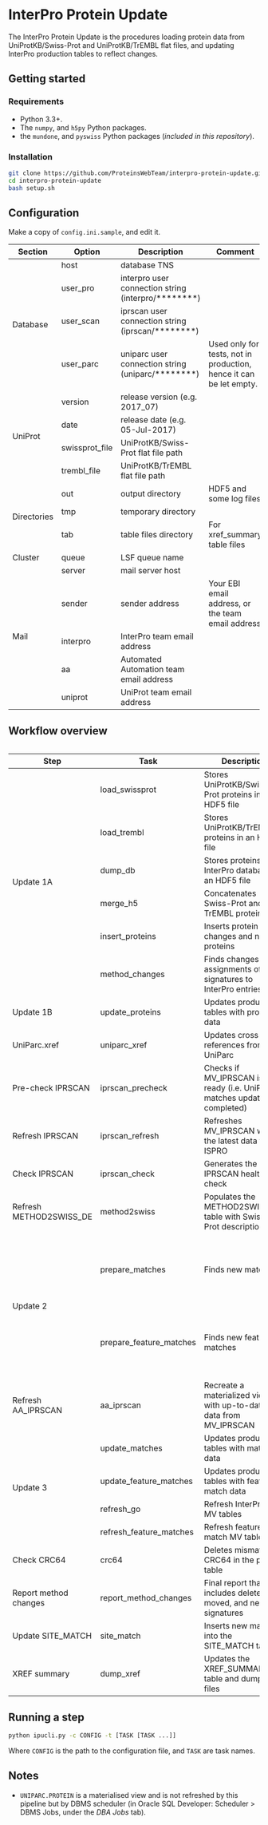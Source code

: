 # InterPro Protein Update

The InterPro Protein Update is the procedures loading protein data from UniProtKB/Swiss-Prot and UniProtKB/TrEMBL flat files, and updating InterPro production tables to reflect changes.

## Getting started

### Requirements

* Python 3.3+.
* The `numpy`, and `h5py` Python packages.
* the `mundone`, and `pyswiss` Python packages (*included in this repository*).

### Installation

```bash
git clone https://github.com/ProteinsWebTeam/interpro-protein-update.git
cd interpro-protein-update
bash setup.sh
```

## Configuration

Make a copy of `config.ini.sample`, and edit it.

<table>
    <thead>
        <tr>
            <th>Section</th>
            <th>Option</th>
            <th>Description</th>
            <th>Comment</th>
        </tr>
    </thead>
    <tbody>
        <tr>
            <td rowspan=4>Database</td>
            <td>host</td>
            <td>database TNS</td>
            <td></td>
        </tr>
        <tr>
            <td>user_pro</td>
            <td>interpro user connection string (interpro/********)</td>
            <td></td>
        </tr>
        <tr>
            <td>user_scan</td>
            <td>iprscan user connection string (iprscan/********)</td>
            <td></td>
        </tr>
        <tr>
            <td>user_parc</td>
            <td>uniparc user connection string (uniparc/********)</td>
            <td>Used only for tests, not in production, hence it can be let empty.</td>
        </tr>
        <tr>
            <td rowspan=4>UniProt</td>
            <td>version</td>
            <td>release version (e.g. 2017_07)</td>
            <td></td>
        </tr>
        <tr>
            <td>date</td>
            <td>release date (e.g. 05-Jul-2017)</td>
            <td></td>
        </tr>
        <tr>
            <td>swissprot_file</td>
            <td>UniProtKB/Swiss-Prot flat file path</td>
            <td></td>
        </tr>
        <tr>
            <td>trembl_file</td>
            <td>UniProtKB/TrEMBL flat file path</td>
            <td></td>
        </tr>
        <tr>
            <td rowspan=3>Directories</td>
            <td>out</td>
            <td>output directory</td>
            <td>HDF5 and some log files</td>
        </tr>
        <tr>
            <td>tmp</td>
            <td>temporary directory</td>
            <td></td>
        </tr>
        <tr>
            <td>tab</td>
            <td>table files directory</td>
            <td>For xref_summary table files</td>
        </tr>
        <tr>
            <td>Cluster</td>
            <td>queue</td>
            <td>LSF queue name</td>
            <td></td>
        </tr>
        <tr>
            <td rowspan=5>Mail</td>
            <td>server</td>
            <td>mail server host</td>
            <td></td>
        </tr>
        <tr>
            <td>sender</td>
            <td>sender address</td>
            <td>Your EBI email address, or the team email address</td>
        </tr>
        <tr>
            <td>interpro</td>
            <td>InterPro team email address</td>
            <td></td>
        </tr>
        <tr>
            <td>aa</td>
            <td>Automated Automation team email address</td>
            <td></td>
        </tr>
        <tr>
            <td>uniprot</td>
            <td>UniProt team email address</td>
            <td></td>
        </tr>        
    </tbody>
<table>


## Workflow overview

<table>
    <thead>
        <tr>
            <th>Step</th>
            <th>Task</th>
            <th>Description</th>
            <th>Comment</th>
        </tr>
    </thead>
    <tbody>
        <tr>
            <td rowspan=6>Update 1A</td>
            <td>load_swissprot</td>
            <td>Stores UniProtKB/Swiss-Prot proteins in an HDF5 file</td>
            <td></td>
        </tr>
        <tr>
            <td>load_trembl</td>
            <td>Stores UniProtKB/TrEMBL proteins in an HDF5 file</td>
            <td></td>
        </tr>
        <tr>
            <td>dump_db</td>
            <td>Stores proteins in the InterPro database in an HDF5 file</td>
            <td></td>
        </tr>
        <tr>
            <td>merge_h5</td>
            <td>Concatenates Swiss-Prot and TrEMBL proteins</td>
            <td></td>
        </tr>
        <tr>
            <td>insert_proteins</td>
            <td>Inserts protein changes and new proteins</td>
            <td></td>
        </tr>
        <tr>
            <td>method_changes</td>
            <td>Finds changes to assignments of signatures to InterPro entries</td>
            <td></td>
        </tr>
        <tr>
            <td>Update 1B</td>
            <td>update_proteins</td>
            <td>Updates production tables with protein data</td>
            <td></td>
        </tr>
        <tr>
            <td>UniParc.xref</td>
            <td>uniparc_xref</td>
            <td>Updates cross-references from UniParc</td>
            <td></td>
        </tr>
        <tr>
            <td>Pre-check IPRSCAN</td>
            <td>iprscan_precheck</td>
            <td>Checks if MV_IPRSCAN is ready (i.e. UniParc matches update completed)</td>
            <td rowspan=2>Skipped, unless explicitly called</td>
        </tr>
        <tr>
            <td>Refresh IPRSCAN</td>
            <td>iprscan_refresh</td>
            <td>Refreshes MV_IPRSCAN with the latest data from ISPRO</td>
        </tr>
        <tr>
            <td>Check IPRSCAN</td>
            <td>iprscan_check</td>
            <td>Generates the IPRSCAN health check</td>
            <td></td>
        </tr>
        <tr>
            <td>Refresh METHOD2SWISS_DE</td>
            <td>method2swiss</td>
            <td>Populates the METHOD2SWISS_DE table with Swiss-Prot descriptions</td>
            <td>Required by Happy Helper</td>
        </tr>
        <tr>
            <td rowspan=2>Update 2</td>
            <td>prepare_matches</td>
            <td>Finds new matches</td>
            <td>A pre-production report is generated, and must be checked</td>
        </tr>
        <tr>
            <td>prepare_feature_matches</td>
            <td>Finds new feature matches</td>
            <td>A pre-production report is generated, and must be checked</td>
        </tr>
        <tr>
            <td>Refresh AA_IPRSCAN</td>
            <td>aa_iprscan</td>
            <td>Recreate a materialized view with up-to-date data from MV_IPRSCAN</td>
            <td></td>
        </tr>
        <tr>
            <td rowspan=4>Update 3</td>
            <td>update_matches</td>
            <td>Updates production tables with match data</td>
            <td></td>
        </tr>
        <tr>
            <td>update_feature_matches</td>
            <td>Updates production tables with feature match data</td>
            <td></td>
        </tr>
        <tr>
            <td>refresh_go</td>
            <td>Refresh InterPro2GO MV tables</td>
            <td>Low priority</td>
        </tr>
        <tr>
            <td>refresh_feature_matches</td>
            <td>Refresh feature match MV tables</td>
            <td>Low priority</td>
        </tr>
        <tr>
            <td>Check CRC64</td>
            <td>crc64</td>
            <td>Deletes mismatched CRC64 in the protein table</td>
            <td></td>
        </tr>
        <tr>
            <td>Report method changes</td>
            <td>report_method_changes</td>
            <td>Final report that includes deleted, moved, and new signatures</td>
            <td></td>
        </tr>
        <tr>
            <td>Update SITE_MATCH</td>
            <td>site_match</td>
            <td>Inserts new matches into the SITE_MATCH table</td>
            <td></td>
        </tr>
        <tr>
            <td>XREF summary</td>
            <td>dump_xref</td>
            <td>Updates the XREF_SUMMARY table and dumps tab files</td>
            <td></td>
        </tr>
    </tbody>
</table>

## Running a step

```bash
python ipucli.py -c CONFIG -t [TASK [TASK ...]]
```

Where `CONFIG` is the path to the configuration file, and `TASK` are task names.

## Notes

* `UNIPARC.PROTEIN` is a materialised view and is not refreshed by this pipeline but by DBMS scheduler (in Oracle SQL Developer: Scheduler > DBMS Jobs, under the *DBA Jobs* tab).